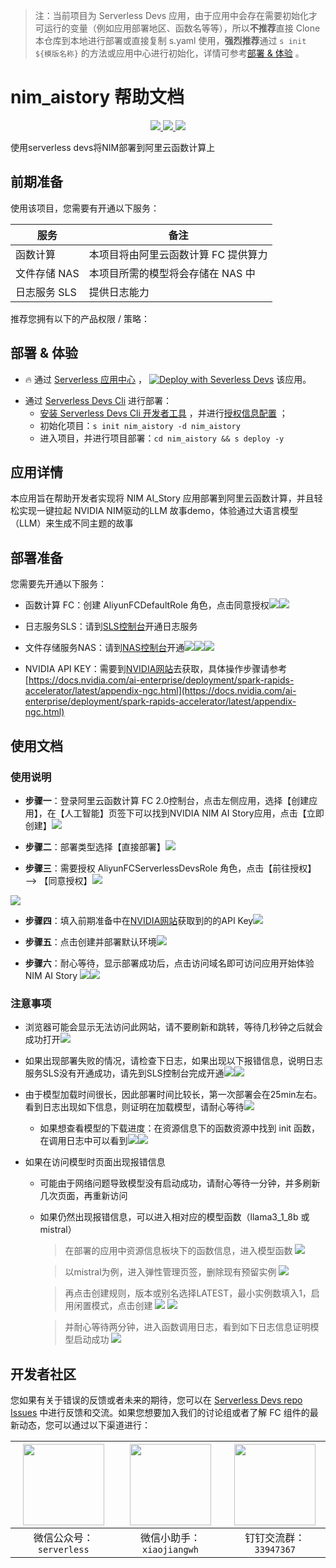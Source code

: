 
> 注：当前项目为 Serverless Devs 应用，由于应用中会存在需要初始化才可运行的变量（例如应用部署地区、函数名等等），所以**不推荐**直接 Clone 本仓库到本地进行部署或直接复制 s.yaml 使用，**强烈推荐**通过 `s init ${模版名称}` 的方法或应用中心进行初始化，详情可参考[部署 & 体验](#部署--体验) 。

# nim_aistory 帮助文档
<p align="center" class="flex justify-center">
    <a href="https://www.serverless-devs.com" class="ml-1">
    <img src="http://editor.devsapp.cn/icon?package=nim_aistory&type=packageType">
  </a>
  <a href="http://www.devsapp.cn/details.html?name=nim_aistory" class="ml-1">
    <img src="http://editor.devsapp.cn/icon?package=nim_aistory&type=packageVersion">
  </a>
  <a href="http://www.devsapp.cn/details.html?name=nim_aistory" class="ml-1">
    <img src="http://editor.devsapp.cn/icon?package=nim_aistory&type=packageDownload">
  </a>
</p>

<description>

使用serverless devs将NIM部署到阿里云函数计算上

</description>

<codeUrl>



</codeUrl>
<preview>



</preview>


## 前期准备

使用该项目，您需要有开通以下服务：

<service>



| 服务 |  备注  |
| --- |  --- |
| 函数计算 |  本项目将由阿里云函数计算 FC 提供算力 |
| 文件存储 NAS |  本项目所需的模型将会存储在 NAS 中 |
| 日志服务 SLS |  提供日志能力 |

</service>

推荐您拥有以下的产品权限 / 策略：
<auth>
</auth>

<remark>



</remark>

<disclaimers>



</disclaimers>

## 部署 & 体验

<appcenter>
   
- :fire: 通过 [Serverless 应用中心](https://fcnext.console.aliyun.com/applications/create?template=nim_aistory) ，
  [![Deploy with Severless Devs](https://img.alicdn.com/imgextra/i1/O1CN01w5RFbX1v45s8TIXPz_!!6000000006118-55-tps-95-28.svg)](https://fcnext.console.aliyun.com/applications/create?template=nim_aistory) 该应用。
   
</appcenter>
<deploy>
    
- 通过 [Serverless Devs Cli](https://www.serverless-devs.com/serverless-devs/install) 进行部署：
  - [安装 Serverless Devs Cli 开发者工具](https://www.serverless-devs.com/serverless-devs/install) ，并进行[授权信息配置](https://docs.serverless-devs.com/fc/config) ；
  - 初始化项目：`s init nim_aistory -d nim_aistory`
  - 进入项目，并进行项目部署：`cd nim_aistory && s deploy -y`
   
</deploy>

## 应用详情

<appdetail id="flushContent">

本应用旨在帮助开发者实现将 NIM AI_Story 应用部署到阿里云函数计算，并且轻松实现一键拉起 NVIDIA NIM驱动的LLM 故事demo，体验通过大语言模型（LLM）来生成不同主题的故事

## 部署准备

您需要先开通以下服务：

- 函数计算 FC：创建 AliyunFCDefaultRole 角色，点击同意授权![](https://img.alicdn.com/imgextra/i3/O1CN01FIQqTU1fODh2Z4r1v_!!6000000003996-0-tps-3024-1646.jpg)![](https://img.alicdn.com/imgextra/i3/O1CN0117ZZYx1iv90r8kQEj_!!6000000004474-0-tps-3024-1646.jpg)


- 日志服务SLS：请到[SLS控制台](https://sls.console.aliyun.com/lognext/profile)开通日志服务


- 文件存储服务NAS：请到[NAS控制台](https://nasnext.console.aliyun.com/overview)开通![](https://img.alicdn.com/imgextra/i1/O1CN01VsWn5U29xQc3cwPHa_!!6000000008134-0-tps-3024-1646.jpg)![](https://img.alicdn.com/imgextra/i1/O1CN01FLk42M1ze3hkowYRD_!!6000000006738-0-tps-3024-1646.jpg)![](https://img.alicdn.com/imgextra/i2/O1CN01AJL4nX25R8DkKR4Ob_!!6000000007522-0-tps-3024-1646.jpg)


- NVIDIA API KEY：需要到[NVIDIA网站](https://catalog.ngc.nvidia.com/?filters=&orderBy=weightPopularDESC&query=&page=&pageSize=)去获取，具体操作步骤请参考[https://docs.nvidia.com/ai-enterprise/deployment/spark-rapids-accelerator/latest/appendix-ngc.html](https://docs.nvidia.com/ai-enterprise/deployment/spark-rapids-accelerator/latest/appendix-ngc.html)

</appdetail>

## 使用文档

<usedetail id="flushContent">

### 使用说明


- **步骤一**：登录阿里云函数计算 FC 2.0控制台，点击左侧应用，选择【创建应用】，在【人工智能】页签下可以找到NVIDIA NIM  AI Story应用，点击【立即创建】![](https://img.alicdn.com/imgextra/i4/O1CN01sRXy4D25IQhAsBPMf_!!6000000007503-0-tps-2996-1488.jpg)


- **步骤二**：部署类型选择【直接部署】![](https://img.alicdn.com/imgextra/i2/O1CN012OJNbi1tnmPwmzUrz_!!6000000005947-49-tps-937-451.webp)


- **步骤三**：需要授权  AliyunFCServerlessDevsRole 角色，点击【前往授权】 —> 【同意授权】![](https://img.alicdn.com/imgextra/i1/O1CN01y21Gs21DH4GdcM0W7_!!6000000000190-49-tps-1008-549.webp)

![](https://img.alicdn.com/imgextra/i1/O1CN01OyKPjC29OA7F4xaCL_!!6000000008057-49-tps-1008-549.webp)


- **步骤四**：填入前期准备中在[NVIDIA网站](https://catalog.ngc.nvidia.com/?filters=&orderBy=weightPopularDESC&query=&page=&pageSize=)获取到的的API Key![](https://img.alicdn.com/imgextra/i3/O1CN01jT3Lca23oN5N7B3bb_!!6000000007302-0-tps-2236-484.jpg)


- **步骤五**：点击创建并部署默认环境![](https://img.alicdn.com/imgextra/i1/O1CN01DAjTm61RAZGXQdAPe_!!6000000002071-0-tps-1398-586.jpg)


- **步骤六**：耐心等待，显示部署成功后，点击访问域名即可访问应用开始体验NIM AI Story ![](https://img.alicdn.com/imgextra/i3/O1CN01KMyjia1koqnnS04tv_!!6000000004731-49-tps-1008-515.webp)![](https://img.alicdn.com/imgextra/i4/O1CN01zzbCej1cR1GZeOfwt_!!6000000003596-49-tps-1008-549.webp)


### 注意事项

- 浏览器可能会显示无法访问此网站，请不要刷新和跳转，等待几秒钟之后就会成功打开![](https://img.alicdn.com/imgextra/i2/O1CN01Eqc9Or1rgKkKBgHzs_!!6000000005660-0-tps-3024-1460.jpg)


- 如果出现部署失败的情况，请检查下日志，如果出现以下报错信息，说明日志服务SLS没有开通成功，请先到SLS控制台完成开通![](https://img.alicdn.com/imgextra/i1/O1CN018VQGQc1suotCpqMwz_!!6000000005827-49-tps-937-142.webp)![](https://img.alicdn.com/imgextra/i4/O1CN01jHl7b41i7gEjoJuhi_!!6000000004366-0-tps-2504-1162.jpg)


- 由于模型加载时间很长，因此部署时间比较长，第一次部署会在25min左右。看到日志出现如下信息，则证明在加载模型，请耐心等待![](https://img.alicdn.com/imgextra/i3/O1CN01AfKowW1bX8weQoSq0_!!6000000003474-49-tps-902-750.webp)


   - 如果想查看模型的下载进度：在资源信息下的函数资源中找到 init 函数，在调用日志中可以看到![](https://img.alicdn.com/imgextra/i4/O1CN01a2uyBc1tLNrSUnoyi_!!6000000005885-49-tps-936-469.webp)![](https://img.alicdn.com/imgextra/i4/O1CN01cDd79g1GQAzXEHx3o_!!6000000000616-49-tps-1008-510.webp)


- 如果在访问模型时页面出现报错信息
    -  可能由于网络问题导致模型没有启动成功，请耐心等待一分钟，并多刷新几次页面，再重新访问
    -  如果仍然出现报错信息，可以进入相对应的模型函数（llama3_1_8b 或 mistral）


       >在部署的应用中资源信息板块下的函数信息，进入模型函数
         ![](https://img.alicdn.com/imgextra/i4/O1CN01Y2WLIu1uM87dyOmlp_!!6000000006022-0-tps-3024-1646.jpg)


       >以mistral为例，进入弹性管理页签，删除现有预留实例
   ![](https://img.alicdn.com/imgextra/i2/O1CN01rOZ1381NRHFnmdqUz_!!6000000001566-0-tps-2527-528.jpg)


       >再点击创建规则，版本或别名选择LATEST，最小实例数填入1，启用闲置模式，点击创建
  ![](https://img.alicdn.com/imgextra/i4/O1CN01ALtKcJ1bN4EZaPZaw_!!6000000003452-0-tps-1397-551.jpg)
  ![](https://img.alicdn.com/imgextra/i4/O1CN01VFzoMu1GFBU2Ai2tt_!!6000000000592-0-tps-1529-1121.jpg)


       >并耐心等待两分钟，进入函数调用日志，看到如下日志信息证明模型启动成功
  ![](https://img.alicdn.com/imgextra/i2/O1CN011W6gdW1Ehv6VbF2K6_!!6000000000384-0-tps-2174-1402.jpg)

</usedetail>


<devgroup>


## 开发者社区

您如果有关于错误的反馈或者未来的期待，您可以在 [Serverless Devs repo Issues](https://github.com/serverless-devs/serverless-devs/issues) 中进行反馈和交流。如果您想要加入我们的讨论组或者了解 FC 组件的最新动态，您可以通过以下渠道进行：

<p align="center">  

| <img src="https://serverless-article-picture.oss-cn-hangzhou.aliyuncs.com/1635407298906_20211028074819117230.png" width="130px" > | <img src="https://serverless-article-picture.oss-cn-hangzhou.aliyuncs.com/1635407044136_20211028074404326599.png" width="130px" > | <img src="https://serverless-article-picture.oss-cn-hangzhou.aliyuncs.com/1635407252200_20211028074732517533.png" width="130px" > |
| --------------------------------------------------------------------------------------------------------------------------------- | --------------------------------------------------------------------------------------------------------------------------------- | --------------------------------------------------------------------------------------------------------------------------------- |
| <center>微信公众号：`serverless`</center>                                                                                         | <center>微信小助手：`xiaojiangwh`</center>                                                                                        | <center>钉钉交流群：`33947367`</center>                                                                                           |
</p>
</devgroup>
